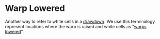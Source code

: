 # Warp Lowered

Another way to refer to white cells in a [drawdown](drawdown.md). We use this terminology represent locations where the warp is raised  and white cells as “[warps lowered](warp-lowered.md)”. 